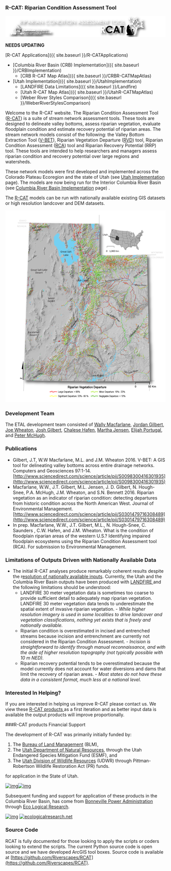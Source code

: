 ### R-CAT: Riparian Condition Assessment Tool


<link rel="shortcut icon" type="image/x-icon" href="favicon.ico">

![RCAT_Banner_Web](assets/images/RCAT_Banner_Web.png)

**NEEDS UPDATING**

[R-CAT Applications]({{ site.baseurl }}/R-CATApplications)

- [Columbia River Basin (CRB) Implementation]({{ site.baseurl }}/CRBImplementation)
  - [CRB R-CAT Map Atlas]({{ site.baseurl }}/CRBR-CATMapAtlas)
- [Utah Implementation]({{ site.baseurl }}/UtahImplementation)
  - [LANDFIRE Data Limitations]({{ site.baseurl }}/Landfire)
  - [Utah R-CAT Map Atlas]({{ site.baseurl }}/UtahR-CATMapAtlas)
  - [Weber River Styles Comparison]({{ site.baseurl }}/WeberRiverStylesComparison)



Welcome to the R-CAT website. The Riparian Condition Assessment Tool ([R-CAT](https://bitbucket.org/jtgilbert/riparian-condition-assessment-tools/)) is a suite of stream network assessment tools. These tools are designed to delineate valley bottoms, assess riparian vegetation, evaluate floodplain condition and estimate recovery potential of riparian areas. The stream network models consist of the following: the Valley Bottom Extraction Tool ([V-BET](https://bitbucket.org/jtgilbert/riparian-condition-assessment-tools/wiki/Tool_Documentation/Version_1.0/VBET)), Riparian Vegetation Departure ([RVD](https://bitbucket.org/jtgilbert/riparian-condition-assessment-tools/wiki/Tool_Documentation/Version_1.0/RVD)) tool, Riparian Condition Assessment ([RCA](https://bitbucket.org/jtgilbert/riparian-condition-assessment-tools/wiki/Tool_Documentation/Version_1.0/RCA)) tool and Riparian Recovery Potential (RRP) tool. These tools are intended to help researchers and managers assess riparian condition and recovery potential over large regions and watersheds.

These network models were first developed and implemented across the Colorado Plateau Ecoregion and the state of Utah (see [Utah Implementation](http://etal.joewheaton.org/rcat/r-cat-applications/utah) page). The models are now being run for the Interior Columbia River Basin (see [Columbia River Basin Implementation](http://etal.joewheaton.org/rcat/r-cat-applications/columbia-river-basin-implementation) page) . 

The [R-CAT](https://bitbucket.org/jtgilbert/riparian-condition-assessment-tools/) models can be run with nationally available existing GIS datasets or high resolution landcover and DEM datasets.  

 ![RVD_Utah_wide_web](assets/images/RVD_Utah_wide_web.png)

### Development Team

The ETAL development team consisted of [Wally Macfarlane](http://etal.joewheaton.org/people/researchers-technicians/Wally), [Jordan Gilbert](http://etal.joewheaton.org/people/researchers-technicians/jordan-gilbert), [Joe Wheaton](http://etal.joewheaton.org/people/dr-joe-wheaton), [Josh Gilbert](http://etal.joewheaton.org/people/researchers-technicians/joshua_gilbert), [Chalese Hafen](http://etal.joewheaton.org/people/researchers-technicians/chalese-hafen), [Martha Jensen](http://etal.joewheaton.org/people/students/martha-jensen), [Elijah Portugal](http://etal.joewheaton.org/system/errors/NodeNotFound?suri=wuid:gx:63ea5df2319bfdec), and [Peter McHugh](http://etal.joewheaton.org/people/researchers-technicians/pete-mchugh).

### Publications

- Gilbert, J.T, W.W Macfarlane, M.L. and J.M. Wheaton 2016.  V-BET: A GIS tool for delineating valley bottoms across entire drainage networks. Computers and Geosciences 97:1-14.  [http://www.sciencedirect.com/science/article/pii/S0098300416301935](http://www.sciencedirect.com/science/article/pii/S0098300416301935)
- Macfarlane, W.W., J.T. Gilbert, M.L. Jensen, J. D. Gilbert, N. Hough-Snee, P.A. McHugh, J.M. Wheaton, and S.N. Bennett 2016. Riparian vegetation as an indicator of riparian condition: detecting departures from historic condition across the North American West. Journal of Environmental Management. [http://www.sciencedirect.com/science/article/pii/S0301479716308489](http://www.sciencedirect.com/science/article/pii/S0301479716308489)
- In prep. Macfarlane, W.W., J.T. Gilbert, M.L., N. Hough-Snee, C. Saunders , C.W. Hafen, and J.M. Wheaton. What is the condition of floodplain riparian areas of the western U.S.? Identifying impaired floodplain ecosystems using the Riparian Condition Assessment tool (RCA). For submission to Environmental Management. 

### Limitations of Outputs Driven with Nationally Available Data

- The initial R-CAT analyses produce remarkably coherent results despite the r[esolution of nationally available inputs](http://etal.joewheaton.org/rcat/r-cat-applications/utah/data-limitations). Currently, the Utah and the Columbia River Basin outputs have been produced with [LANDFIRE ](http://landfire.gov/)and the following limitations should be understood:
  - LANDFIRE 30 meter vegetation data is sometimes too coarse to provide sufficient detail to adequately map riparian vegetation. LANDFIRE 30 meter vegetation data tends to underestimate the spatial extent of invasive riparian vegetation. - *While higher resolution imagery is used in some localities to drive landcover and vegetation classifications, nothing yet exists that is freely and nationally available.*
  - Riparian condition is overestimated in incised and entrenched streams because incision and entrenchment are currently not considered in the Riparian Condition Assessment. - *Incision is straightforward to identify through manual reconnaissance, and with the aide of higher resolution topography (not typically possible with 10 m NED).*
  - Riparian recovery potential tends to be overestimated because the model currently does not account for water diversions and dams that limit the recovery of riparian areas. - *Most states do not have these data in a consistent format, much less at a national level.*

### Interested In Helping?

 If you are interested in helping us improve R-CAT please contact us. We view these [R-CAT products ](http://etal.joewheaton.org/rcat/r-cat-applications/utah)as a first iteration and as better input data is available the output products will improve proportionally.

###R-CAT products Financial Support

The development of R-CAT was primarily initially funded by:

1.  The [Bureau of Land Management](http://blm.gov/) (BLM), 
2.  The [Utah Department of Natural Resources](http://naturalresources.utah.gov/), through the Utah Endangered Species Mitigation Fund (ESMF), and
3.  The [Utah Division of Wildlife Resources](http://wildlife.utah.gov/) (UDWR) through Pittman-Robertson Wildlife Restoration Act (PR) funds.

for application in the State of Utah.

[![img](http://etal.joewheaton.org/_/rsrc/1456243670993/rcat/blm_logo_transparent.png?height=175&width=200)](http://etal.joewheaton.org/rcat/blm_logo_transparent.png?attredirects=0)[![img](http://etal.joewheaton.org/_/rsrc/1456243721531/rcat/UDWR%20logo%206_11-1.JPG?height=200&width=157)](http://etal.joewheaton.org/rcat/UDWR%20logo%206_11-1.JPG?attredirects=0)

Subsequent funding and support for application of these products in the Columbia River Basin, has come from [Bonneville Power Administration](http://bpa.gov/) through [Eco Logical Research](http://ecologicalresearch.net/).

[![img](http://etal.joewheaton.org/_/rsrc/1457983912767/rcat/bpaTransparent.png?height=167&width=200)](http://etal.joewheaton.org/rcat/bpaTransparent.png?attredirects=0)
[![ecologicalresearch.net](http://etal.joewheaton.org/_/rsrc/1457983940699/rcat/ELRLogo.png)](http://ecologicalresearch.net/)

### Source Code

RCAT is fully documented for those looking to apply the scripts or coders looking to extend the scripts. The current Python source code is open source and we have developed ArcGIS tool boxes. Source code is available at [https://github.com/Riverscapes/RCAT](https://github.com/Riverscapes/RCAT).

